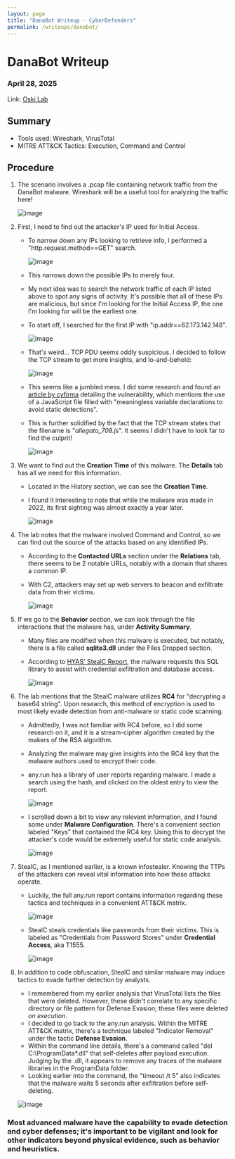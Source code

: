 ```yaml
---
layout: page
title: "DanaBot Writeup - CyberDefenders"
permalink: /writeups/danabot/
---
```


# DanaBot Writeup
### April 28, 2025
Link: [Oski Lab](https://cyberdefenders.org/blueteam-ctf-challenges/danabot/)

## Summary
- Tools used: Wireshark, VirusTotal
- MITRE ATT&CK Tactics: Execution, Command and Control

## Procedure
1. The scenario involves a .pcap file containing network traffic from the DanaBot malware. Wireshark will be a useful tool for analyzing the traffic here!

   ![image](https://github.com/user-attachments/assets/7b10c331-72bf-41de-acf8-5dee67599cc1)

2. First, I need to find out the attacker's IP used for Initial Access.
   - To narrow down any IPs looking to retrieve info, I performed a "http.request.method==GET" search.

     ![image](https://github.com/user-attachments/assets/75933b7e-36f4-4368-aed2-0021cf37594b)

   - This narrows down the possible IPs to merely four.
   - My next idea was to search the network traffic of each IP listed above to spot any signs of activity. It's possible that all of these IPs are malicious, but since I'm looking for the Initial Access IP, the one I'm looking for will be the earliest one.
   - To start off, I searched for the first IP with "ip.addr==62.173.142.148".

     ![image](https://github.com/user-attachments/assets/0a02596e-3a49-4609-9dbd-92eb7afb10de)

   - That's weird... TCP PDU seems oddly suspicious. I decided to follow the TCP stream to get more insights, and lo-and-behold:
  
     ![image](https://github.com/user-attachments/assets/78d03dec-89a6-4224-905e-069a8f883a33)

   - This seems like a jumbled mess. I did some research and found an [article by cyfirma](https://www.cyfirma.com/research/danabot-stealer-a-multistage-maas-malware-re-emerges-with-reduced-detectability/) detailing the vulnerability, which mentions the use of a JavaScript file filled with "meaningless variable declarations to avoid static detections".
   - This is further solidified by the fact that the TCP stream states that the filename is "_allegato_708.js_". It seems I didn't have to look far to find the culprit!
  
     ![image](https://github.com/user-attachments/assets/7b09e38f-269a-4a09-9f37-998c2ec30895)


4. We want to find out the **Creation Time** of this malware. The **Details** tab has all we need for this information.
   - Located in the History section, we can see the **Creation Time**.
   - I found it interesting to note that while the malware was made in 2022, its first sighting was almost exactly a year later.

     ![image](https://github.com/user-attachments/assets/9560ff2b-da4e-4b32-a8f9-f07f7e9a0bbe)

5. The lab notes that the malware involved Command and Control, so we can find out the source of the attacks based on any identified IPs.
   - According to the **Contacted URLs** section under the **Relations** tab, there seems to be 2 notable URLs, notably with a domain that shares a common IP.
   - With C2, attackers may set up web servers to beacon and exfiltrate data from their victims.

     ![image](https://github.com/user-attachments/assets/9bb6acfa-d16d-4773-b4aa-6ce381c89fad)

6. If we go to the **Behavior** section, we can look through the file interactions that the malware has, under **Activity Summary**.
   - Many files are modified when this malware is executed, but notably, there is a file called **sqlite3.dll** under the Files Dropped section.
   - According to [HYAS' StealC Report](https://www.hyas.com/blog/caught-in-the-act-stealc-the-cyber-thief-in-c), the malware requests this SQL library to assist with credential exfiltration and database access.

     ![image](https://github.com/user-attachments/assets/a540158f-b38d-4e59-8993-3f813022727e)
     
7. The lab mentions that the StealC malware utilizes **RC4** for "decrypting a base64 string". Upon research, this method of encryption is used to most likely evade detection from anti-malware or static code scanning.
   - Admittedly, I was not familiar with RC4 before, so I did some research on it, and it is a stream-cipher algorithm created by the makers of the RSA algorithm.
   - Analyzing the malware may give insights into the RC4 key that the malware authors used to encrypt their code.
   - any.run has a library of user reports regarding malware. I made a search using the hash, and clicked on the oldest entry to view the report.

     ![image](https://github.com/user-attachments/assets/bd193017-7843-4824-9ed1-ce79fc03e3d9)

   - I scrolled down a bit to view any relevant information, and I found some under **Malware Configuration**. There's a convenient section labeled "Keys" that contained the RC4 key. Using this to decrypt the attacker's code would be extremely useful for static code analysis.
  
     ![image](https://github.com/user-attachments/assets/ff74b795-add4-4e2a-b133-e07bf43d28da)

8. StealC, as I mentioned earlier, is a known infostealer. Knowing the TTPs of the attackers can reveal vital information into how these attacks operate.
   - Luckily, the full any.run report contains information regarding these tactics and techniques in a convenient ATT&CK matrix.
  
     ![image](https://github.com/user-attachments/assets/9d14955b-bfa6-4e2d-af81-72ba89cff231)

   - StealC steals credentials like passwords from their victims. This is labeled as "Credentials from Password Stores" under **Credential Access**, aka T1555.

     ![image](https://github.com/user-attachments/assets/ca3de6c8-63fb-4108-a0d3-c22e34d1f6a2)

9. In addition to code obfuscation, StealC and similar malware may induce tactics to evade further detection by analysts.
   - I remembered from my earlier analysis that VirusTotal lists the files that were deleted. However, these didn't correlate to any specific directory or file pattern for Defense Evasion; these files were deleted _on execution_.
   - I decided to go back to the any.run analysis. Within the MITRE ATT&CK matrix, there's a technique labeled "Indicator Removal" under the tactic **Defense Evasion**.
   - Within the command line details, there's a command called "del C:\ProgramData\*.dll" that self-deletes after payload execution. Judging by the .dll, it appears to remove any traces of the malware libraries in the ProgramData folder.
   - Looking earlier into the command, the "timeout /t 5" also indicates that the malware waits 5 seconds after exfiltration before self-deleting.

   ![image](https://github.com/user-attachments/assets/747222da-04f2-4ea5-bd6e-da5dcbeb0548)

### Most advanced malware have the capability to evade detection and cyber defenses; it's important to be vigilant and look for other indicators beyond physical evidence, such as behavior and heuristics.
